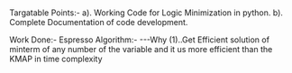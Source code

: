 # 
Targatable Points:-
      a). Working Code for Logic Minimization in python.
      b). Complete Documentation of code development.
      
  Work Done:-
  Espresso Algorithm:-
    ---Why
        (1)..Get Efficient solution of minterm of any number of the variable  and it us more efficient than the KMAP in time complexity
        
  
 
